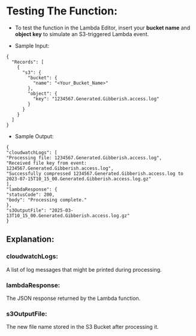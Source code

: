 
# Testing The Function:

- To test the function in the Lambda Editor, insert your **bucket name** and **object key** to simulate an S3-triggered Lambda event.

- Sample Input:
```
{
  "Records": [
    {
      "s3": {
        "bucket": {
          "name": "<Your_Bucket_Name>"
        },
        "object": {
          "key": "1234567.Generated.Gibberish.access.log"
        }
      }
    }
  ]
}
```
  

- Sample Output:
```
{
"cloudwatchLogs": [
"Processing file: 1234567.Generated.Gibberish.access.log",
"Received file key from event: 1234567.Generated.Gibberish.access.log",
"Successfully compressed 1234567.Generated.Gibberish.access.log to 2023-07-15T10_15_00.Generated.Gibberish.access.log.gz"
],
"lambdaResponse": {
"statusCode": 200,
"body": "Processing complete."
},
"s3OutputFile": "2025-03-13T10_15_00.Generated.Gibberish.access.log.gz"
}
```
## Explanation:

### cloudwatchLogs:
A list of log messages that might be printed during processing.

### lambdaResponse:
The JSON response returned by the Lambda function.

### s3OutputFile:
The new file name stored in the S3 Bucket after processing it.
